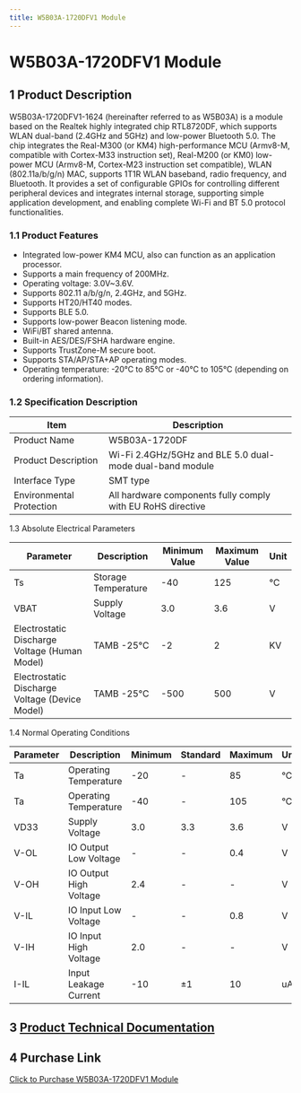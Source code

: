 ```yaml
---
title: W5B03A-1720DFV1 Module
---
```


# W5B03A-1720DFV1 Module

## 1 Product Description
W5B03A-1720DFV1-1624 (hereinafter referred to as W5B03A) is a module based on the Realtek highly integrated chip RTL8720DF, which supports WLAN dual-band (2.4GHz and 5GHz) and low-power Bluetooth 5.0. The chip integrates the Real-M300 (or KM4) high-performance MCU (Armv8-M, compatible with Cortex-M33 instruction set), Real-M200 (or KM0) low-power MCU (Armv8-M, Cortex-M23 instruction set compatible), WLAN (802.11a/b/g/n) MAC, supports 1T1R WLAN baseband, radio frequency, and Bluetooth. It provides a set of configurable GPIOs for controlling different peripheral devices and integrates internal storage, supporting simple application development, and enabling complete Wi-Fi and BT 5.0 protocol functionalities.

### 1.1 Product Features

- Integrated low-power KM4 MCU, also can function as an application processor.
- Supports a main frequency of 200MHz.
- Operating voltage: 3.0V~3.6V.
- Supports 802.11 a/b/g/n, 2.4GHz, and 5GHz.
- Supports HT20/HT40 modes.
- Supports BLE 5.0.
- Supports low-power Beacon listening mode.
- WiFi/BT shared antenna.
- Built-in AES/DES/FSHA hardware engine.
- Supports TrustZone-M secure boot.
- Supports STA/AP/STA+AP operating modes.
- Operating temperature: -20°C to 85°C or -40°C to 105°C (depending on ordering information).

### 1.2 Specification Description

| Item | Description |
| --- | --- |
| Product Name | W5B03A-1720DF |
| Product Description | Wi-Fi 2.4GHz/5GHz and BLE 5.0 dual-mode dual-band module |
| Interface Type | SMT type |
| Environmental Protection | All hardware components fully comply with EU RoHS directive |

1.3 Absolute Electrical Parameters

| Parameter | Description | Minimum Value | Maximum Value | Unit |
| --- | --- | --- | --- | --- |
| Ts | Storage Temperature | -40 | 125 | °C |
| VBAT | Supply Voltage | 3.0 | 3.6 | V |
| Electrostatic Discharge Voltage (Human Model) | TAMB -25°C | -2 | 2 | KV |
| Electrostatic Discharge Voltage (Device Model) | TAMB -25°C | -500 | 500 | V |

1.4 Normal Operating Conditions

| Parameter | Description | Minimum | Standard | Maximum | Unit |
| --- | --- | --- | --- | --- | --- |
| Ta | Operating Temperature | -20 | - | 85 | °C |
| Ta | Operating Temperature | -40 | - | 105 | °C |
| VD33 | Supply Voltage | 3.0 | 3.3 | 3.6 | V |
| V-OL | IO Output Low Voltage | - | - | 0.4 | V |
| V-OH | IO Output High Voltage | 2.4 | - | - | V |
| V-IL | IO Input Low Voltage | - | - | 0.8 | V |
| V-IH | IO Input High Voltage | 2.0 | - | - | V |
| I-IL | Input Leakage Current | -10 | ±1 | 10 | uA |


<!-- ## 1 产品概述

<p style="text-indent:2em;">
W5B03A-1720DFV1是一款高度集成的单片机低功耗双频带（2.4 GHz和5 GHz）无线局域网（WLAN）和蓝牙低能耗（BLE 5.0）通信控制器。它由一个被称为Real-M300（Armv8-M，或KM4的高性能MCU，兼容Rortex-M33指令集）组成之后和一个低功率单片机（ortex-M23指令集兼容），称为RealM200（或KM0之后）、WLAN（802.11 a/b/g/n）MAC、一个具有1T1R能力的WLAN基带、RF、蓝牙和外设。
</p>
同时还提供了高速连接接口、SDIO接口和USB接口。还有音频编解码器，键扫描和触摸键集成到这个IC。此外，灵活的设计还可以将GPIO根据应用程序配置为不同的功能。
<p style="text-indent:2em;">
W5B03A-1720DFV1还为物联网（物联网）Wi-Fi协议功能和应用程序集成了存储器（ROM/SRAM/PSRAM）。客户支持用户友好型开发套件（SDK和HDK）来开发物联网应用程序。
</p>
KM4 MCU是一个32位的核心，提供了系统增强，如低功耗、增强的调试特性、浮点计算、DSP指令和高水平的支持块集成。KM4单片机包含了一个3级管道。
<p style="text-indent:2em;">
KM0协处理器是一种节能、易于使用的32位核心，它与KM4核心的代码和工具兼容。KM0协处理器提供了高达20MHz的性能，带有一个简单的指令集和减少的代码大小。
</p>

## 2 系统架构

![](/assets/images/8720DF/kappframework-LiXlSP.png)
<p style="text-indent:2em;">
在W5B03A-1720DFV1中，主系统由32位多层AXI总线矩阵组成，它互连所有的主线和从线。总线矩阵提供从主到从属的访问，即使多个高速外设同时工作，也能实现并行访问和高效操作。
</p>
多层AXI总线矩阵以一种灵活的方式将CPU总线和其他总线主线连接到外围设备，通过允许不同的总线主线同时访问矩阵的不同从线端口上的外围设备来优化性能。
<p style="text-indent:2em;">
APB外设通过来自多层AXI总线矩阵的AXI总线端口的APB总线连接到AXI总线矩阵。这可以减少CPU和DMA控制器之间的冲突，也允许异步桥上的外设具有不跟踪系统时钟的固定时钟。
</p> -->

##  3 [Product Technical Documentation](../../services_support/8720df/W5B03A-1720DFV1_datasheet.md)


##  4 Purchase Link
[Click to Purchase W5B03A-1720DFV1 Module](../../buy_sample/model.md#rtl8720df)
